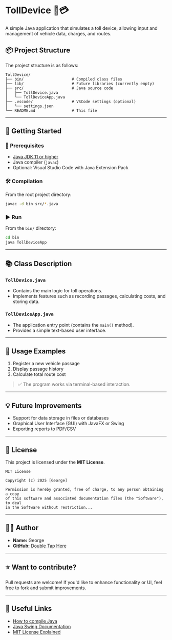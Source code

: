 # TollDevice 🚗💳

A simple Java application that simulates a toll device, allowing input and management of vehicle data, charges, and routes.

## 📦 Project Structure

The project structure is as follows:

```
TollDevice/
├── bin/                     # Compiled class files
├── lib/                     # Future libraries (currently empty)
├── src/                     # Java source code
│   ├── TollDevice.java
│   └── TollDeviceApp.java
├── .vscode/                 # VSCode settings (optional)
│   └── settings.json
└── README.md                # This file
```

---

## 🚀 Getting Started

### 🔧 Prerequisites

- [Java JDK 11 or higher](https://www.oracle.com/java/technologies/javase-jdk11-downloads.html)
- Java compiler (`javac`)
- Optional: Visual Studio Code with Java Extension Pack

### 🛠️ Compilation

From the root project directory:

```bash
javac -d bin src/*.java
```

### ▶️ Run

From the `bin/` directory:

```bash
cd bin
java TollDeviceApp
```

---

## 📚 Class Description

### `TollDevice.java`

- Contains the main logic for toll operations.
- Implements features such as recording passages, calculating costs, and storing data.

### `TollDeviceApp.java`

- The application entry point (contains the `main()` method).
- Provides a simple text-based user interface.

---

## 🧪 Usage Examples

1. Register a new vehicle passage
2. Display passage history
3. Calculate total route cost

> ✅ The program works via terminal-based interaction.

---

## 💡 Future Improvements

- Support for data storage in files or databases
- Graphical User Interface (GUI) with JavaFX or Swing
- Exporting reports to PDF/CSV

---
## 📜 License

This project is licensed under the **MIT License**.

```
MIT License

Copyright (c) 2025 [George]

Permission is hereby granted, free of charge, to any person obtaining a copy
of this software and associated documentation files (the "Software"), to deal
in the Software without restriction...
```

---

## 👨‍💻 Author

- **Name:** George
- **GitHub:** [Double Tap Here](https://github.com/GPap223)  
---

## ⭐ Want to contribute?

Pull requests are welcome! If you'd like to enhance functionality or UI, feel free to fork and submit improvements.

---

## 🔗 Useful Links

- [How to compile Java](https://www.geeksforgeeks.org/how-to-compile-and-run-java-program/)
- [Java Swing Documentation](https://docs.oracle.com/javase/tutorial/uiswing/)
- [MIT License Explained](https://choosealicense.com/licenses/mit/)

